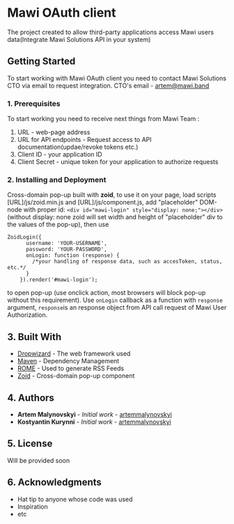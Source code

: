 # Mawi OAuth client

The project created to allow third-party applications access Mawi users data(Integrate Mawi Solutions API in your system)

## Getting Started

To start working with Mawi OAuth client you need to contact Mawi Solutions CTO via email to request integration. CTO's email - artem@mawi.band

### 1. Prerequisites

To start working you need to receive next things from Mawi Team :
1) URL - web-page address
2) URL for API endpoints - Request access to API documentation(updae/revoke tokens etc.)
3) Client ID - your application ID
4) Client Secret - unique token for your application to authorize requests

### 2. Installing and Deployment

Cross-domain pop-up built with **zoid**, to use it on your page, load scripts [URL]/js/zoid.min.js and [URL]/js/component.js,
add "placeholder" DOM-node with proper id: ```<div id="mawi-login" style="display: none;"></div>``` (without display: none zoid will set width and height of "placeholder" div to the values of the pop-up), then use   
```
ZoidLogin({
      username: 'YOUR-USERNAME',
      password: 'YOUR-PASSWORD',
      onLogin: function (response) {
        /*your handling of response data, such as accesToken, status, etc.*/
      }
    }).render('#mawi-login');
```
to open pop-up (use onclick action, most browsers will block pop-up without this requirement).
Use ```onLogin``` callback as a function with ```response``` argument, ```response```is an response object from API call request of Mawi User Authorization. 

## 3. Built With

* [Dropwizard](http://www.dropwizard.io/1.0.2/docs/) - The web framework used
* [Maven](https://maven.apache.org/) - Dependency Management
* [ROME](https://rometools.github.io/rome/) - Used to generate RSS Feeds
* [Zoid](https://github.com/krakenjs/zoid) - Cross-domain pop-up component

## 4. Authors

* **Artem Malynovskyi** - *Initial work* - [artemmalynovskyi](https://github.com/artemmalynovskyi)
* **Kostyantin Kurynni** - *Initial work* - [artemmalynovskyi](https://github.com/artemmalynovskyi)


## 5. License

Will be provided soon

## 6. Acknowledgments

* Hat tip to anyone whose code was used
* Inspiration
* etc
